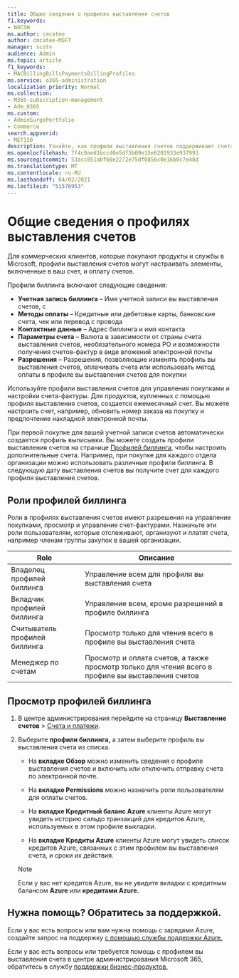 ```yaml
---
title: Общие сведения о профилях выставления счетов
f1.keywords:
- NOCSH
ms.author: cmcatee
author: cmcatee-MSFT
manager: scotv
audience: Admin
ms.topic: article
f1_keywords:
- MACBillingBillsPaymentsBillingProfiles
ms.service: o365-administration
localization_priority: Normal
ms.collection:
- M365-subscription-management
- Adm_O365
ms.custom:
- AdminSurgePortfolio
- Commerce
search.appverid:
- MET150
description: Узнайте, как профили выставления счетов поддерживают счета-фактуры.
ms.openlocfilehash: 7f4c0aed1bccd0e5df5b09e15e6201933e937993
ms.sourcegitcommit: 53acc851abf68e2272e75df0856c0e16b0c7e48d
ms.translationtype: MT
ms.contentlocale: ru-RU
ms.lasthandoff: 04/02/2021
ms.locfileid: "51576953"
---
```

# <a name="understand-billing-profiles"></a>Общие сведения о профилях выставления счетов

Для коммерческих клиентов, которые покупают продукты и службы в Microsoft, профили выставления счетов могут настраивать элементы, включенные в ваш счет, и оплату счетов.

Профили биллинга включают следующие сведения:

- **Учетная запись биллинга** &ndash; Имя учетной записи вы выставления счетов, с
- **Методы оплаты** &ndash; Кредитные или дебетовые карты, банковские счета, чек или перевод с провода
- **Контактные данные** &ndash; Адрес биллинга и имя контакта
- **Параметры счета** &ndash; Валюта в зависимости от страны счета выставления счетов, необязательного номера PO и возможности получения счетов-фактур в виде вложений электронной почты
- **Разрешения** &ndash; Разрешения, позволяющие изменять профиль вы выставления счетов, оплачивать счета или использовать метод оплаты в профиле вы выставления счетов для покупки

Используйте профили выставления счетов для управления покупками и настройки счета-фактуры. Для продуктов, купленных с помощью профиля выставления счетов, создается ежемесячный счет. Вы можете настроить счет, например, обновить номер заказа на покупку и предпочтение накладной электронной почты.

При первой покупке для вашей учетной записи счетов автоматически создается профиль выписывки. Вы можете создать профили выставления счетов на странице <a href="https://go.microsoft.com/fwlink/p/?linkid=2103629" target="_blank">Профилей биллинга,</a> чтобы настроить дополнительные счета. Например, при покупке для каждого отдела организации можно использовать различные профили биллинга. В следующую дату выставления счетов вы получите счет для каждого профиля выставления счетов.

## <a name="billing-profile-roles"></a>Роли профилей биллинга

Роли в профилях выставления счетов имеют разрешения на управление покупками, просмотр и управление счет-фактурами. Назначьте эти роли пользователям, которые отслеживают, организуют и платят счета, например членам группы закупок в вашей организации.

| Role                          | Описание                                                                       |
|-----------------------------  |---------------------------------------------------------------------------------  |
| Владелец профилей биллинга         | Управление всем для профиля вы выставления счета                                           |
| Вкладчик профилей биллинга   | Управление всем, кроме разрешений в профиле биллинга                         |
| Считыватель профилей биллинга        | Просмотр только для чтения всего в профиле вы выставления счета                                 |
| Менеджер по счетам               | Просмотр и оплата счетов, а также просмотр только для чтения всего в профиле вы выставления счетов   |

## <a name="view-billing-profiles"></a>Просмотр профилей биллинга

1. В центре администрирования перейдите на страницу **Выставление счетов** \> <a href="https://go.microsoft.com/fwlink/p/?linkid=2102895" target="_blank">Счета и платежи</a>.

2. Выберите **профили биллинга,** а затем выберите профиль вы выставления счета из списка.

    - На **вкладке Обзор** можно изменить сведения о профиле выставления счетов и включить или отключить отправку счета по электронной почте.

    - На **вкладке Permissions** можно назначить роли пользователям для оплаты счетов.

    - На **вкладке Кредитный баланс Azure** клиенты Azure могут увидеть историю сальдо транзакций для кредитов Azure, используемых в этом профиле выкладки.

    - На **вкладке Кредиты Azure** клиенты Azure могут увидеть список кредитов Azure, связанных с этим профилем вы выставления счета, и сроки их действия.

    > [!NOTE]
    > Если у вас нет кредитов Azure, вы не увидите вкладки с кредитным балансом **Azure** или **кредитами Azure.**

## <a name="need-help-contact-support"></a>Нужна помощь? Обратитесь за поддержкой.

Если у вас есть вопросы или вам нужна помощь с зарядами Azure, создайте запрос на поддержку <a href="https://portal.azure.com/#blade/Microsoft_Azure_Support/HelpAndSupportBlade/newsupportrequest" target="_blank">с помощью службы поддержки Azure.</a>

Если у вас есть вопросы или требуется помощь с профилем вы выставления счета в центре администрирования Microsoft 365, обратитесь в службу [поддержки бизнес-продуктов.](/office365/admin/contact-support-for-business-products)